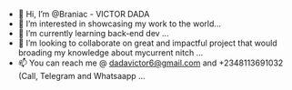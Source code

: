 - 👋 Hi, I’m @Braniac - VICTOR DADA
- 👀 I’m interested in showcasing my work to the world...
- 🌱 I’m currently learning back-end dev ...
- 💞️ I’m looking to collaborate on great and impactful project that would broading my knowledge about mycurrent nitch ...
- 📫 You can reach me @ dadavictor6@gmail.com and +2348113691032 (Call, Telegram and Whatsaapp ...

<!---
Braniac/ is a ✨ special ✨ repository because its `README.md` (this file) appears on your GitHub profile.
You can click the Preview link to take a look at your changes.
--->
